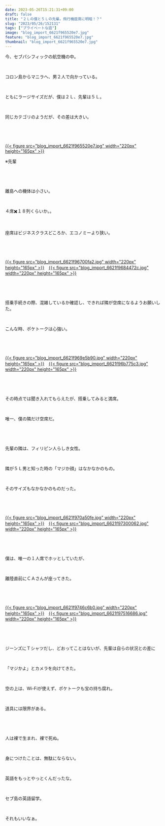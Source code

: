 ```yaml
---
date: 2023-05-26T15:21:31+09:00
draft: false
title: "２Ｌの僕と５Ｌの先輩。飛行機座席に明暗！？"
slug: "2023/05/26/152131"
tags: ["プライベートな話"]
image: "blog_import_6621f965520e7.jpg"
feature: "blog_import_6621f965520e7.jpg"
thumbnail: "blog_import_6621f965520e7.jpg"
---
```

<p>今、セブパシフィックの航空機の中。</p><p> </p><p>コロン島からマニラへ、男２人で向かっている。</p><p> </p><p>ともにラージサイズだが、僕は２Ｌ、先輩は５Ｌ。</p><p> </p><p>同じカテゴリのようだが、その差は大きい。</p><p> </p><p> </p><p><a href="blog_import_6621f965520e7.jpg">{{< figure src="blog_import_6621f965520e7.jpg" width="220px" height="165px" >}}</a></p><p>※先輩</p><p> </p><p> </p><p>離島への機体は小さい。</p><p> </p><p>４席✖️１８列くらいか。。</p><p> </p><p>座席はビジネスクラスどころか、エコノミーより狭い。</p><p> </p><p> </p><p><a href="blog_import_6621f96700fa2.jpg">{{< figure src="blog_import_6621f96700fa2.jpg" width="220px" height="165px" >}}</a>　<a href="blog_import_6621f9684472c.jpg">{{< figure src="blog_import_6621f9684472c.jpg" width="220px" height="165px" >}}</a></p><p> </p><p> </p><p>搭乗手続きの際、混雑しているか確認し、できれば隣が空席になるようお願いした。</p><p> </p><p>こんな時、ポケトークは心強い。</p><p> </p><p> </p><p><a href="blog_import_6621f969e5b90.jpg">{{< figure src="blog_import_6621f969e5b90.jpg" width="220px" height="165px" >}}</a>　<a href="blog_import_6621f96b775c3.jpg">{{< figure src="blog_import_6621f96b775c3.jpg" width="220px" height="165px" >}}</a></p><p> </p><p> </p><p>その時点では聞き入れてもらえたが、搭乗してみると満席。</p><p> </p><p>唯一、僕の隣だけ空席だ。</p><p> </p><p> </p><p>先輩の隣は、フィリピン人らしき女性。</p><p> </p><p>隣が５Ｌ男と知った時の「マジか顔」はなかなかのもの。</p><p> </p><p>そのサイズもなかなかのものだった。</p><p> </p><p> </p><p><a href="blog_import_6621f970a50fe.jpg">{{< figure src="blog_import_6621f970a50fe.jpg" width="220px" height="165px" >}}</a>　<a href="blog_import_6621f97300062.jpg">{{< figure src="blog_import_6621f97300062.jpg" width="220px" height="165px" >}}</a></p><p> </p><p> </p><p>僕は、唯一の１人席でホッとしていたが、</p><p> </p><p>離陸直前にＣＡさんが座ってきた。</p><p> </p><p> </p><p><a href="blog_import_6621f9746c6b0.jpg">{{< figure src="blog_import_6621f9746c6b0.jpg" width="220px" height="165px" >}}</a>　<a href="blog_import_6621f97516686.jpg">{{< figure src="blog_import_6621f97516686.jpg" width="220px" height="165px" >}}</a></p><p> </p><p> </p><p>ジーンズにＴシャツだし、どおってことはないが、先輩は自らの状況との差に</p><p> </p><p>「マジかよ」とカメラを向けてきた。</p><p> </p><p>空の上は、Wi-Fiが使えず、ポケトークも宝の持ち腐れ。</p><p> </p><p>道具には限界がある。</p><p> </p><p> </p><p>人は裸で生まれ、裸で死ぬ。</p><p> </p><p>身につけたことは、無駄にならない。</p><p> </p><p>英語をもっとやっとくんだったな。</p><p> </p><p>セブ島の英語留学。</p><p> </p><p>それもいいなぁ。</p><p> </p><p> </p><p> </p>

